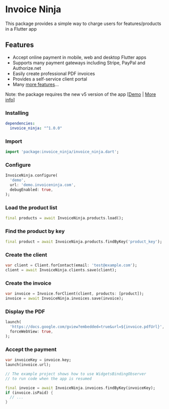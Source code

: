 # Invoice Ninja 

This package provides a simple way to charge users for features/products in a Flutter app 

## Features
* Accept online payment in mobile, web and desktop Flutter apps
* Supports many payment gateways including Stripe, PayPal and Authorize.net 
* Easily create professional PDF invoices 
* Provides a self-service client portal
* Many [more features](https://www.invoiceninja.com/invoicing-payment-features/)... 

Note: the package requires the new v5 version of the app [[Demo](https://demo.invoiceninja.com) | [More info](https://forum.invoiceninja.com/t/the-invoice-ninja-v5-beta-is-now-available/4066)]

### Installing

```yaml
dependencies:
  invoice_ninja: "^1.0.0"
```

### Import

```dart
import 'package:invoice_ninja/invoice_ninja.dart';
```

### Configure

```dart
InvoiceNinja.configure(
  'demo',
  url: 'demo.invoiceninja.com',
  debugEnabled: true,
);
```

### Load the product list

```dart
final products = await InvoiceNinja.products.load();
```

### Find the product by key

```dart
final product = await InvoiceNinja.products.findByKey('product_key');
```

### Create the client

```dart
var client = Client.forContact(email: 'test@example.com');
client = await InvoiceNinja.clients.save(client);
```

### Create the invoice

```dart
var invoice = Invoice.forClient(client, products: [product]);
invoice = await InvoiceNinja.invoices.save(invoice);
```

### Display the PDF
```dart
launch(
  'https://docs.google.com/gview?embedded=true&url=${invoice.pdfUrl}',
  forceWebView: true,
);
```

### Accept the payment 

```dart
var invoiceKey = invoice.key;
launch(invoice.url);

// The example project shows how to use WidgetsBindingObserver 
// to run code when the app is resumed 

final invoice = await InvoiceNinja.invoices.findByKey(invoiceKey);
if (invoice.isPaid) {
  // ...
}
```